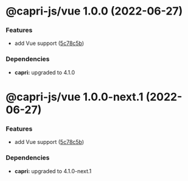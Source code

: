 # @capri-js/vue 1.0.0 (2022-06-27)


### Features

* add Vue support ([5c78c5b](https://github.com/capri-js/capri/commit/5c78c5b6f0a9210d419b56cb6956d8dbc7e267d8))





### Dependencies

* **capri:** upgraded to 4.1.0

# @capri-js/vue 1.0.0-next.1 (2022-06-27)


### Features

* add Vue support ([5c78c5b](https://github.com/capri-js/capri/commit/5c78c5b6f0a9210d419b56cb6956d8dbc7e267d8))





### Dependencies

* **capri:** upgraded to 4.1.0-next.1
